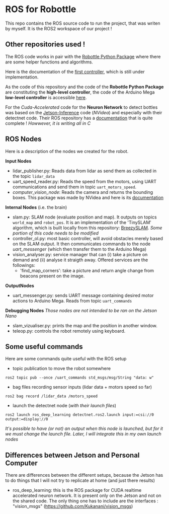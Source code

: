 # ROS for Robottle

This repo contains the ROS source code to run the project, that was writen by myself. It is the ROS2 workspace of our project !

## Other repositories used ! 

The ROS code works in pair with the [Robottle Python Package](https://github.com/arthurBricq/robottle_python_packages) where there are some helper functions and algorithms. 

Here is the documentation of the [first controller](doc/controller1.md), which is still under implementation.

As the code of this repository and the code of the **Robottle Python Package** are constituting the **high-level controller**, the code of the Arduino Mega **low-level controller** is accessible [here](https://github.com/ljacqueroud/Robottle-low-level). 

For the *Cuda-Accelerated* code for the **Neuron Network** to detect bottles was based on the [Jetson-Inference](https://github.com/dusty-nv/jetson-inference) code (*NVidea*) and especially with their detectnet code. Their ROS repository has a [documentation](https://github.com/dusty-nv/ros_deep_learning) that is quite complete ! *Howwever, it is writing all in C*





## ROS Nodes

Here is a description of the nodes we created for the robot. 

**Input Nodes**
- lidar_publisher.py: Reads data from lidar as send them as collected in the topic `lidar_data`
- uart_speed_reader.py: Reads the speed from the motors, using UART communications and send them in topic `uart_motors_speed`. 
- *computer_vision_node*: Reads the camera and returns the bounding boxes. This package was made by NVidea and here is its [documentation](https://github.com/dusty-nv/ros_deep_learning)

**Internal Nodes** (i.e. the brain)
- slam.py: SLAM node (evaluate position and map). It outputs on topics `world_map` and `robot_pos`. It is an implementation of the 'TinySLAM' algorithm, which is built locally from this repository: [BreezySLAM](https://github.com/simondlevy/BreezySLAM). *Some portion of this code needs to be modified*
- controller_ol.py: most basic controller, will avoid obstacles merely based on the SLAM output. It then communicates commands to the node *uart_messenger* (which then transfer them to the Arduino Mega)
- vision_analyser.py: service manager that can (i) take a picture on demand and (ii) analyse it straigth away. Offered services are the followings:
    - 'find_map_corners': take a picture and return angle change from beacons present on the image.

**OutputNodes**
- uart_messenger.py: sends UART message containing desired motor actions to Arduino Mega. Reads from topic `uart_commands`

**Debugging Nodes**
*Those nodes are not intended to be ran on the Jetson Nano*
- slam_vizualiser.py: prints the map and the position in another window.
- teleop.py: controls the robot remotely using keyboard.


## Some useful commands 

Here are some commands quite useful with the ROS setup

- topic publication to move the robot somewhere

`ros2 topic pub --once /uart_commands std_msgs/msg/String "data: w"`

- bag files recording sensor inputs (lidar data + motors speed so far)

`ros2 bag record /lidar_data /motors_speed`

- launch the detectnet node (*with their launch files*)

`ros2 launch ros_deep_learning detectnet.ros2.launch input:=csi://0 output:=display://0`

*It's possible to have (or not) an output when this node is launched, but for it we must change the launch file. Later, I will integrate this in my own launch nodes*


## Differences between Jetson and Personal Computer

There are differences between the different setups, because the Jetson has to do things that I will not try to replicate at home (and just there results)

- ros_deep_learning: this is the ROS package for CUDA realtime accelerated neuron network. It is present only on the Jetson and not on the shared code. The only thing one has to include are the interfaces : "vision_msgs" (https://github.com/Kukanani/vision_msgs)
